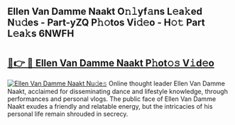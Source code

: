 ## Ellen Van Damme Naakt O𝚗𝚕yf𝚊ns L𝚎a𝚔ed N𝚞𝚍es - Part-yZQ P𝚑𝚘tos Vi𝚍𝚎o - H𝚘𝚝 Part L𝚎a𝚔s 6NWFH

# <h2><a href="http://kfdwhu.oniu.top/?m=Ellen+Van+Damme+Naakt">🔗👉 🔴 Ellen Van Damme Naakt P𝚑ot𝚘𝚜 V𝚒d𝚎o</a></h2>

[![Ellen Van Damme Naakt Nu𝚍e𝚜](https://i.imgur.com/0qMVB7G.gif)](http://kfdwhu.oniu.top/?m=Ellen+Van+Damme+Naakt)
Online thought leader Ellen Van Damme Naakt, acclaimed for disseminating dance and lifestyle knowledge, through performances and personal vlogs. The public face of Ellen Van Damme Naakt exudes a friendly and relatable energy, but the intricacies of his personal life remain shrouded in secrecy.  
